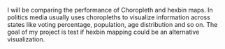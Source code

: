 I will be comparing the performance of Choropleth and hexbin maps. In politics media usually uses choropleths to visualize information across states like voting percentage, population, age distribution and so on. The goal of my project is test if hexbin mapping could be an alternative visualization.
